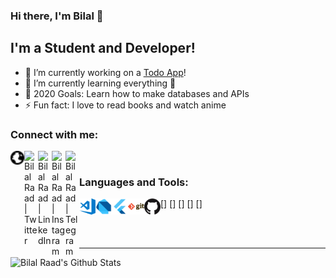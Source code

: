 ### Hi there, I'm Bilal 👋

## I'm a Student and Developer!
- 🔭 I’m currently working on a [Todo App][genxTodo]!
- 🌱 I’m currently learning everything 🤣
- 🥅 2020 Goals: Learn how to make databases and APIs
- ⚡ Fun fact: I love to read books and watch anime

### Connect with me:

[<img align="left" alt="genx.com" width="22px" src="https://raw.githubusercontent.com/iconic/open-iconic/master/svg/globe.svg" />][website]
[<img align="left" alt="Bilal Raad | Twitter" width="22px" src="https://cdn.jsdelivr.net/npm/simple-icons@v3/icons/twitter.svg" />][twitter]
[<img align="left" alt="Bilal Raad | LinkedIn" width="22px" src="https://cdn.jsdelivr.net/npm/simple-icons@v3/icons/linkedin.svg" />][linkedin]
[<img align="left" alt="Bilal Raad | Instagram" width="22px" src="https://cdn.jsdelivr.net/npm/simple-icons@v3/icons/instagram.svg" />][instagram]
[<img align="left" alt="Bilal Raad | Telegram" width="22px" src="https://cdn.jsdelivr.net/npm/simple-icons@3.3.0/icons/telegram.svg" />][telegram]

<br />

### Languages and Tools:

[<img align="left" alt="Visual Studio Code" width="26px" src="https://raw.githubusercontent.com/github/explore/80688e429a7d4ef2fca1e82350fe8e3517d3494d/topics/visual-studio-code/visual-studio-code.png" />]
[<img align="left" alt="Dart" width="26px" src="https://raw.githubusercontent.com/github/explore/e94815998e4e0713912fed477a1f346ec04c3da2/topics/dart/dart.png" />]
[<img align="left" alt="Flutter" width="26px" src="https://raw.githubusercontent.com/github/explore/e94815998e4e0713912fed477a1f346ec04c3da2/topics/flutter/flutter.png" />]
[<img align="left" alt="Git" width="26px" src="https://raw.githubusercontent.com/github/explore/e94815998e4e0713912fed477a1f346ec04c3da2/topics/git/git.png" />]
[<img align="left" alt="GitHub" width="26px" src="https://raw.githubusercontent.com/github/explore/78df643247d429f6cc873026c0622819ad797942/topics/github/github.png" />]

<br />
<br />

---

<img align="left" alt="Bilal Raad's Github Stats" src="https://github-readme-stats.vercel.app/api?username=bilalraad&show_icons=true&hide_border=true&theme=radical" />

[website]: https://genx-iq.com/
[genxTodo]: https://github.com/AliAlsed/genx-todo
[twitter]: https://twitter.com/bilal_rad
[instagram]: https://instagram.com/bilal_raad
[linkedin]: https://linkedin.com/in/bilal-rad
[telegram]: t.me/bilal_rad
